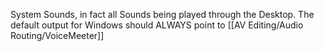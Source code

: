 System Sounds, in fact all Sounds being played through the Desktop.
The default output for Windows should ALWAYS point to [[AV Editing/Audio Routing/VoiceMeeter]]